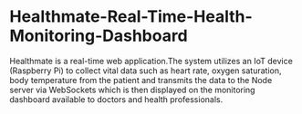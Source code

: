 # Healthmate-Real-Time-Health-Monitoring-Dashboard
Healthmate is a real-time web application.The system utilizes an IoT device (Raspberry Pi) to collect vital data such as heart rate, oxygen saturation, body temperature from the patient and transmits the data to the Node server via WebSockets which is then displayed on the monitoring dashboard available to doctors and health professionals.
